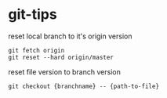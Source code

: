 # git-tips

reset local branch to it's origin version
```
git fetch origin
git reset --hard origin/master
```

reset file version to branch version

```
git checkout {branchname} -- {path-to-file}
```
